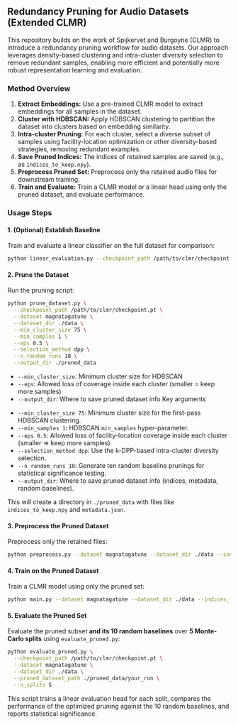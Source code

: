 ## Redundancy Pruning for Audio Datasets (Extended CLMR)

This repository builds on the work of Spijkervet and Burgoyne (CLMR) to introduce a redundancy pruning workflow for audio datasets. Our approach leverages density-based clustering and intra-cluster diversity selection to remove redundant samples, enabling more efficient and potentially more robust representation learning and evaluation.

### Method Overview
1. **Extract Embeddings:** Use a pre-trained CLMR model to extract embeddings for all samples in the dataset.
2. **Cluster with HDBSCAN:** Apply HDBSCAN clustering to partition the dataset into clusters based on embedding similarity.
3. **Intra-cluster Pruning:** For each cluster, select a diverse subset of samples using facility-location optimization or other diversity-based strategies, removing redundant examples.
4. **Save Pruned Indices:** The indices of retained samples are saved (e.g., as `indices_to_keep.npy`).
5. **Preprocess Pruned Set:** Preprocess only the retained audio files for downstream training.
6. **Train and Evaluate:** Train a CLMR model or a linear head using only the pruned dataset, and evaluate performance.

### Usage Steps

#### 1. (Optional) Establish Baseline
Train and evaluate a linear classifier on the full dataset for comparison:
```bash
python linear_evaluation.py --checkpoint_path /path/to/clmr/checkpoint.pt --dataset magnatagatune --dataset_dir ./data
```

#### 2. Prune the Dataset
Run the pruning script:
```bash
python prune_dataset.py \
  --checkpoint_path /path/to/clmr/checkpoint.pt \
  --dataset magnatagatune \
  --dataset_dir ./data \
  --min_cluster_size 75 \
  --min_samples 1 \
  --eps 0.5 \
  --selection_method dpp \
  --n_random_runs 10 \
  --output_dir ./pruned_data
```
- `--min_cluster_size`: Minimum cluster size for HDBSCAN
- `--eps`: Allowed loss of coverage inside each cluster (smaller = keep more samples)
- `--output_dir`: Where to save pruned dataset info
Key arguments
* `--min_cluster_size 75`: Minimum cluster size for the first-pass HDBSCAN clustering.
* `--min_samples 1`: HDBSCAN `min_samples` hyper-parameter.
* `--eps 0.5`: Allowed loss of facility-location coverage inside each cluster (smaller ⇒ keep more samples).
* `--selection_method dpp`: Use the k-DPP-based intra-cluster diversity selection.
* `--n_random_runs 10`: Generate ten random baseline prunings for statistical significance testing.
* `--output_dir`: Where to save pruned dataset info (indices, metadata, random baselines).

This will create a directory in `./pruned_data` with files like `indices_to_keep.npy` and `metadata.json`.

#### 3. Preprocess the Pruned Dataset
Preprocess only the retained files:
```bash
python preprocess.py --dataset magnatagatune --dataset_dir ./data --indices_file ./pruned_data/your_run/indices_to_keep.npy
```

#### 4. Train on the Pruned Dataset
Train a CLMR model using only the pruned set:
```bash
python main.py --dataset magnatagatune --dataset_dir ./data --indices_file ./pruned_data/your_run/indices_to_keep.npy
```

#### 5. Evaluate the Pruned Set
Evaluate the pruned subset **and its 10 random baselines** over **5 Monte-Carlo splits** using `evaluate_pruned.py`:

```bash
python evaluate_pruned.py \
  --checkpoint_path /path/to/clmr/checkpoint.pt \
  --dataset magnatagatune \
  --dataset_dir ./data \
  --pruned_dataset_path ./pruned_data/your_run \
  --n_splits 5
```

This script trains a linear evaluation head for each split, compares the performance of the optimized pruning against the 10 random baselines, and reports statistical significance.